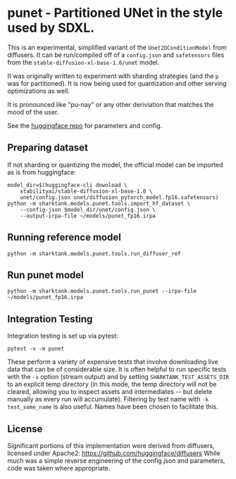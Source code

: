 # punet - Partitioned UNet in the style used by SDXL.

This is an experimental, simplified variant of the `Unet2DConditionModel` from
diffusers. It can be run/compiled off of a `config.json` and `safetensors` files
from the `stable-diffusion-xl-base-1.0/unet` model.

It was originally written to experiment with sharding strategies (and the `p`
was for partitioned). It is now being used for quantization and other serving
optimizations as well.

It is pronounced like "pu-nay" or any other deriviation that matches the
mood of the user.

See the [huggingface repo](https://huggingface.co/stabilityai/stable-diffusion-xl-base-1.0/tree/main/unet)
for parameters and config.

## Preparing dataset

If not sharding or quantizing the model, the official model can be imported
as is from huggingface:

```
model_dir=$(huggingface-cli download \
    stabilityai/stable-diffusion-xl-base-1.0 \
    unet/config.json unet/diffusion_pytorch_model.fp16.safetensors)
python -m sharktank.models.punet.tools.import_hf_dataset \
    --config-json $model_dir/unet/config.json \
    --output-irpa-file ~/models/punet_fp16.irpa
```

## Running reference model

```
python -m sharktank.models.punet.tools.run_diffuser_ref
```

## Run punet model

```
python -m sharktank.models.punet.tools.run_punet --irpa-file ~/models/punet_fp16.irpa
```

## Integration Testing

Integration testing is set up via pytest:

```
pytest -v -m punet
```

These perform a variety of expensive tests that involve downloading live data
that can be of considerable size. It is often helpful to run specific tests
with the `-s` option (stream output) and by setting `SHARKTANK_TEST_ASSETS_DIR`
to an explicit temp directory (in this mode, the temp directory will not
be cleared, allowing you to inspect assets and intermediates -- but delete
manually as every run will accumulate). Filtering by test name with
`-k test_some_name` is also useful. Names have been chosen to facilitate this.

## License

Significant portions of this implementation were derived from diffusers,
licensed under Apache2: https://github.com/huggingface/diffusers
While much was a simple reverse engineering of the config.json and parameters,
code was taken where appropriate.
